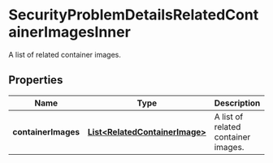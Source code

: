 

# SecurityProblemDetailsRelatedContainerImagesInner

A list of related container images.

## Properties

| Name | Type | Description | Notes |
|------------ | ------------- | ------------- | -------------|
|**containerImages** | [**List&lt;RelatedContainerImage&gt;**](RelatedContainerImage.md) | A list of related container images. |  [optional] [readonly] |



